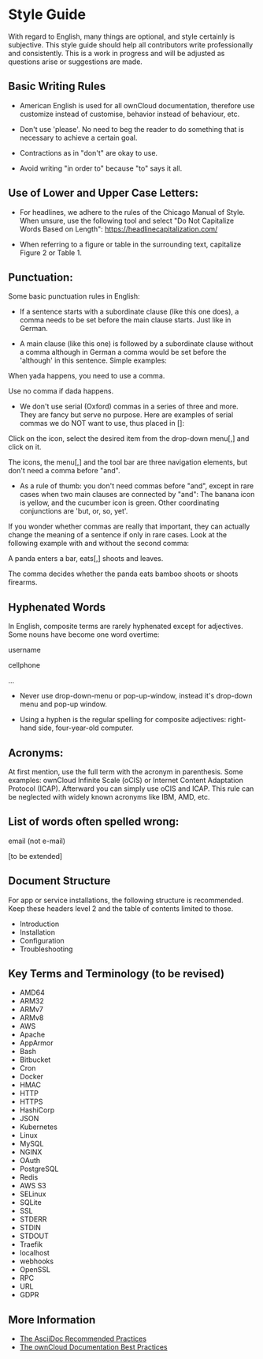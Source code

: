 # Style Guide

With regard to English, many things are optional, and style certainly is subjective. This style guide should help all contributors write professionally and consistently. This is a work in progress and will be adjusted as questions arise or suggestions are made.


## Basic Writing Rules

- American English is used for all ownCloud documentation, therefore use customize instead of customise, behavior instead of behaviour, etc.

- Don't use 'please'. No need to beg the reader to do something that is necessary to achieve a certain goal.

- Contractions as in "don't" are okay to use.

- Avoid writing "in order to" because "to" says it all.


## Use of Lower and Upper Case Letters:

- For headlines, we adhere to the rules of the Chicago Manual of Style. When unsure, use the following tool and select "Do Not Capitalize Words Based on Length":
https://headlinecapitalization.com/

- When referring to a figure or table in the surrounding text, capitalize Figure 2 or Table 1.


## Punctuation:

Some basic punctuation rules in English:

- If a sentence starts with a subordinate clause (like this one does), a comma needs to be set before the main clause starts. Just like in German.

- A main clause (like this one) is followed by a subordinate clause without a comma although in German a comma would be set before the 'although' in this sentence. Simple examples:

When yada happens, you need to use a comma.

Use no comma if dada happens.

- We don't use serial (Oxford) commas in a series of three and more. They are fancy but serve no purpose. Here are examples of serial commas we do NOT want to use, thus placed in []:

Click on the icon, select the desired item from the drop-down menu[,] and click on it.

The icons, the menu[,] and the tool bar are three navigation elements, but don't need a comma before "and".

- As a rule of thumb: you don't need commas before "and", except in rare cases when two main clauses are connected by "and": The banana icon is yellow, and the cucumber icon is green. Other coordinating conjunctions are 'but, or, so, yet'.

If you wonder whether commas are really that important, they can actually change the meaning of a sentence if only in rare cases. Look at the following example with and without the second comma:

A panda enters a bar, eats[,] shoots and leaves.

The comma decides whether the panda eats bamboo shoots or shoots  firearms.


## Hyphenated Words

In English, composite terms are rarely hyphenated except for adjectives.
Some nouns have become one word overtime:

username

cellphone

...

- Never use drop-down-menu or pop-up-window, instead it's drop-down menu and pop-up window.

- Using a hyphen is the regular spelling for composite adjectives: right-hand side, four-year-old computer.

## Acronyms:

At first mention, use the full term with the acronym in parenthesis. Some examples: ownCloud Infinite Scale (oCIS) or Internet Content Adaptation Protocol (ICAP). Afterward you can simply use oCIS and ICAP. This rule can be neglected with widely known acronyms like IBM, AMD, etc.

## List of words often spelled wrong:

email (not e-mail)

[to be extended]

## Document Structure

For app or service installations, the following structure is recommended. Keep these headers level 2 and the table of contents limited to those.

- Introduction
- Installation
- Configuration
- Troubleshooting


## Key Terms and Terminology (to be revised)

- AMD64
- ARM32
- ARMv7
- ARMv8
- AWS
- Apache
- AppArmor
- Bash
- Bitbucket
- Cron
- Docker
- HMAC
- HTTP
- HTTPS
- HashiCorp
- JSON
- Kubernetes
- Linux
- MySQL
- NGINX
- OAuth
- PostgreSQL
- Redis
- AWS S3
- SELinux
- SQLite
- SSL
- STDERR
- STDIN
- STDOUT
- Traefik
- localhost
- webhooks
- OpenSSL
- RPC
- URL
- GDPR

## More Information

- [The AsciiDoc Recommended Practices](https://asciidoctor.org/docs/asciidoc-recommended-practices/)
- [The ownCloud Documentation Best Practices](https://github.com/owncloud/docs/blob/master/docs/best-practices.md)
